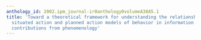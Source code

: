 ```yaml
---
anthology_id: 2002.ipm_journal-ir0anthology0volumeA38A5.1
title: 'Toward a theoretical framework for understanding the relationship between
  situated action and planned action models of behavior in information retrieval contexts:
  contributions from phenomenology'
---
```

